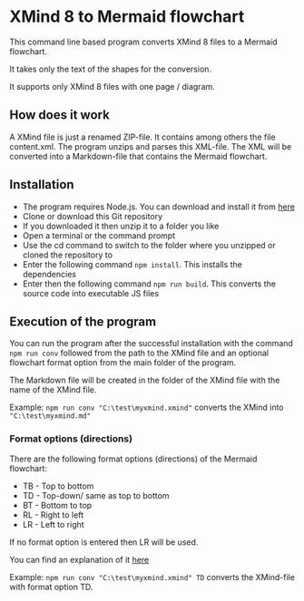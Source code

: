 # XMind 8 to Mermaid flowchart

This command line based program converts XMind 8 files to a Mermaid flowchart.

It takes only the text of the shapes for the conversion.

It supports only XMind 8 files with one page / diagram.

## How does it work

A XMind file is just a renamed ZIP-file. It contains among others the file content.xml. The program unzips and parses this XML-file. The XML will be converted into a Markdown-file that contains the Mermaid flowchart.

## Installation

- The program requires Node.js. You can download and install it from [here](https://nodejs.org/)
- Clone or download this Git repository
- If you downloaded it then unzip it to a folder you like
- Open a terminal or the command prompt
- Use the cd command to switch to the folder where you unzipped or cloned the repository to
- Enter the following command ```npm install```. This installs the dependencies
- Enter then the following command ```npm run build```. This converts the source code into executable JS files

## Execution of the program

You can run the program after the successful installation with the command ```npm run conv``` followed from the path to the XMind file and an optional flowchart format option from the main folder of the program.

The Markdown file will be created in the folder of the XMind file with the name of the XMind file.

Example: ```npm run conv "C:\test\myxmind.xmind"``` converts the XMind into ```"C:\test\myxmind.md"```

### Format options (directions)

There are the following format options (directions) of the Mermaid flowchart:

- TB - Top to bottom
- TD - Top-down/ same as top to bottom
- BT - Bottom to top
- RL - Right to left
- LR - Left to right

If no format option is entered then LR will be used.

You can find an explanation of it [here](https://mermaid.js.org/syntax/flowchart.html#direction)

Example: ```npm run conv "C:\test\myxmind.xmind" TD``` converts the XMind-file with format option TD.
